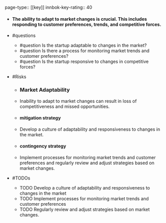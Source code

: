 page-type:: [[key]]
innbok-key-rating:: 40
- #### The ability to adapt to market changes is crucial. This includes responding to customer preferences, trends, and competitive forces.
- #questions
  - #question Is the startup adaptable to changes in the market?
  - #question Is there a process for monitoring market trends and customer preferences?
  - #question Is the startup responsive to changes in competitive forces?
- #Risks

  - ### Market Adaptability
  - Inability to adapt to market changes can result in loss of competitiveness and missed opportunities.
  - #### mitigation strategy
  - Develop a culture of adaptability and responsiveness to changes in the market.
  - #### contingency strategy
  - Implement processes for monitoring market trends and customer preferences and regularly review and adjust strategies based on market changes.
- #TODOs
  - TODO Develop a culture of adaptability and responsiveness to changes in the market
  - TODO  Implement processes for monitoring market trends and customer preferences
  - TODO  Regularly review and adjust strategies based on market changes.



